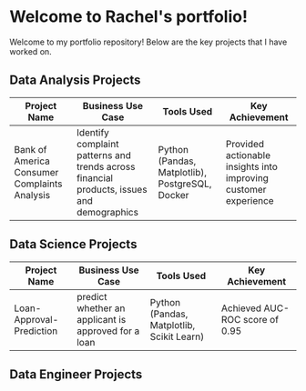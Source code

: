# Welcome to Rachel's portfolio!

Welcome to my portfolio repository! Below are the key projects that I have worked on.

## Data Analysis Projects

| Project Name      | Business Use Case                                      | Tools Used                              | Key Achievement                                          |
|-------------------|--------------------------------------------------------|-----------------------------------------|----------------------------------------------------------|
| Bank of America Consumer Complaints Analysis | Identify complaint patterns and trends across financial products, issues and demographics | Python (Pandas, Matplotlib), PostgreSQL, Docker | Provided actionable insights into improving customer experience |

## Data Science Projects

| Project Name      | Business Use Case                                      | Tools Used                              | Key Achievement                                          |
|-------------------|--------------------------------------------------------|-----------------------------------------|----------------------------------------------------------|
| Loan-Approval-Prediction | predict whether an applicant is approved for a loan | Python (Pandas, Matplotlib, Scikit Learn) | Achieved AUC-ROC score of 0.95 |

## Data Engineer Projects

